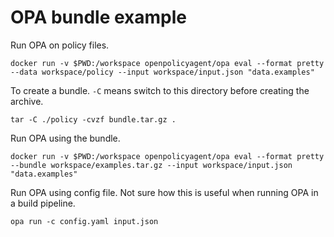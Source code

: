 # OPA bundle example

Run OPA on policy files.
```
docker run -v $PWD:/workspace openpolicyagent/opa eval --format pretty --data workspace/policy --input workspace/input.json "data.examples"
```

To create a bundle. `-C` means switch to this directory before creating the archive.
```
tar -C ./policy -cvzf bundle.tar.gz .
```

Run OPA using the bundle.
```
docker run -v $PWD:/workspace openpolicyagent/opa eval --format pretty --bundle workspace/examples.tar.gz --input workspace/input.json "data.examples"
```

Run OPA using config file. Not sure how this is useful when running OPA in a build pipeline.
```
opa run -c config.yaml input.json
```
